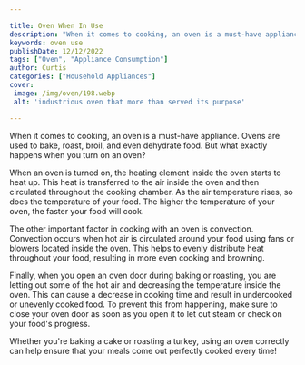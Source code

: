 ```yaml
---

title: Oven When In Use
description: "When it comes to cooking, an oven is a must-have appliance. Ovens are used to bake, roast, broil, and even dehydrate food. But wha...read now to learn more"
keywords: oven use
publishDate: 12/12/2022
tags: ["Oven", "Appliance Consumption"]
author: Curtis
categories: ["Household Appliances"]
cover: 
 image: /img/oven/198.webp
 alt: 'industrious oven that more than served its purpose'

---
```


When it comes to cooking, an oven is a must-have appliance. Ovens are used to bake, roast, broil, and even dehydrate food. But what exactly happens when you turn on an oven?

When an oven is turned on, the heating element inside the oven starts to heat up. This heat is transferred to the air inside the oven and then circulated throughout the cooking chamber. As the air temperature rises, so does the temperature of your food. The higher the temperature of your oven, the faster your food will cook.

The other important factor in cooking with an oven is convection. Convection occurs when hot air is circulated around your food using fans or blowers located inside the oven. This helps to evenly distribute heat throughout your food, resulting in more even cooking and browning.

Finally, when you open an oven door during baking or roasting, you are letting out some of the hot air and decreasing the temperature inside the oven. This can cause a decrease in cooking time and result in undercooked or unevenly cooked food. To prevent this from happening, make sure to close your oven door as soon as you open it to let out steam or check on your food's progress.

Whether you're baking a cake or roasting a turkey, using an oven correctly can help ensure that your meals come out perfectly cooked every time!
